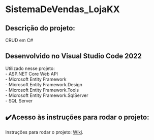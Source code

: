 # SistemaDeVendas_LojaKX

## Descrição do projeto:
CRUD em C#

<h2>Desenvolvido no Visual Studio Code 2022</h2>
Utilizado nesse projeto:
    <br>- ASP.NET Core Web API
    <br>- Microsoft Entity Framework
    <br>- Microsoft Entity Framework.Design
    <br>- Microsoft Entity Framework.Tools
    <br>- Microsoft Entity Framework.SqlServer
    <br>- SQL Server

## :heavy_check_mark:Acesso às instruções para rodar o projeto:
Instruções para rodar o projeto: [Wiki](https://github.com/Nogs0/SistemaDeVendas_LojaKX/wiki).

